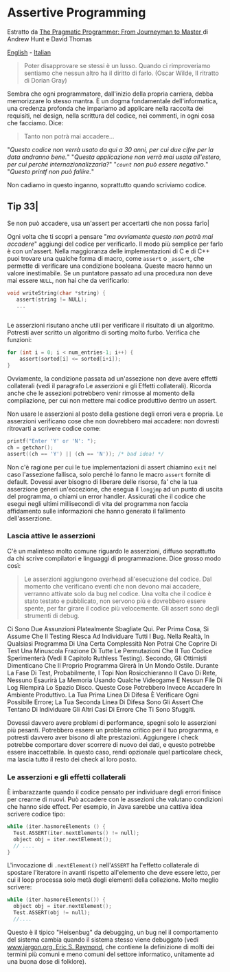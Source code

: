 # Assertive Programming

Estratto da [The Pragmatic Programmer: From Journeyman to Master ](http://www.amazon.it/The-Pragmatic-Programmer-Journeyman-Master/dp/020161622X) di Andrew Hunt e David Thomas

[English](README.md) - [Italian](README-italian.md)

> Poter disapprovare se stessi è un lusso. Quando ci rimproveriamo sentiamo che nessun altro ha il diritto di farlo.
> (Oscar Wilde, Il ritratto di Dorian Gray)


Sembra che ogni programmatore, dall'inizio della propria carriera, debba memorizzare lo stesso mantra. È un dogma fondamentale dell'informatica, una credenza profonda che impariamo ad applicare nella raccolta dei requisiti, nel design, nella scrittura del codice, nei commenti, in ogni cosa che facciamo. Dice:

> Tanto non potrà mai accadere...

"*Questo codice non verrà usato da qui a 30 anni, per cui due cifre per la data andranno bene.*" "*Questa applicazione non verrà mai usata all'estero, per cui perché internazionalizzarla?*" "*`count` non può essere negativo.*" "*Questo printf non può fallire.*"

Non cadiamo in questo inganno, soprattutto quando scriviamo codice.


Tip 33|
------
Se non può accadere, usa un'assert per accertarti che non possa farlo|

Ogni volta che ti scopri a pensare "*ma ovviamente questo non potrà mai accadere*" aggiungi del codice per verificarlo. Il modo più semplice per farlo è con un'assert. Nella maggioranza delle implementazioni di C e di C++ puoi trovare una qualche forma di macro, come `assert` o `_assert`, che permette di verificare una condizione booleana. Queste macro hanno un valore inestimabile. Se un puntatore passato ad una procedura non deve mai essere `NULL`, non hai che da verificarlo:


```c
void writeString(char *string) {
   assert(string != NULL);
   ...
   
   ```

Le asserzioni risutano anche utili per verificare il risultato di un algoritmo. Potresti aver scritto un algoritmo di sorting molto furbo. Verifica che funzioni:

```c
for (int i = 0; i < num_entries-1; i++) {
    assert(sorted[i] <= sorted[i+i]);
}

```

Ovviamente, la condizione passata ad un'assezione non deve avere effetti collaterali (vedi il paragrafo Le asserzioni e gli Effetti collaterali). Ricorda anche che le assezioni potrebbero venir rimosse al momento della compilazione, per cui non mettere mai codice produttivo dentro un assert.

Non usare le asserzioni al posto della gestione degli errori vera e propria. Le asserzioni verificano cose che non dovrebbero mai accadere: non dovresti ritrovarti a scrivere codice come:

```c
printf("Enter 'Y' or 'N': ");
ch = getchar();
assert((ch == 'Y') || (ch == 'N')); /* bad idea! */
```

Non c'è ragione per cui le tue implementazioni di assert chiamino `exit` nel caso l'assezione fallisca, solo perché lo fanno le macro `assert` fornite di default. Dovessi aver bisogno di liberare delle risorse, fa' che la tua asserzione generi un'eccezione, che esegua il `longjmp` ad un punto di uscita del programma, o chiami un error handler. Assicurati che il codice che esegui negli ultimi millisecondi di vita del programma non faccia affidamento sulle informazioni che hanno generato il fallimento dell'asserzione.


### Lascia attive le asserzioni

C'è un malinteso molto comune riguardo le asserzioni, diffuso soprattutto da chi scrive compilatori e linguaggi di programmazione. Dice grosso modo così:

> Le asserzioni aggiungono overhead all'esecuzione del codice. Dal momento che verificano eventi che non devono mai accadere, verranno attivate solo da bug nel codice. Una volta che il codice è stato testato e pubblicato, non servono più e dovrebbero essere spente, per far girare il codice più velocemente. Gli assert sono degli strumenti di debug.

Ci Sono Due Assunzioni Platealmente Sbagliate Qui. Per Prima Cosa, Si Assume Che Il Testing Riesca Ad Individuare Tutti I Bug. Nella Realtà, In Qualsiasi Programma Di Una Certa Complessità Non Potrai Che Coprire Di Test Una Minuscola Frazione Di Tutte Le Permutazioni Che Il Tuo Codice Sperimenterà (Vedi Il Capitolo Ruthless Testing). Secondo, Gli Ottimisti Dimenticano Che Il Proprio Programma Girerà In Un Mondo Ostile. Durante La Fase Di Test, Probabilmente, I Topi Non Rosicchieranno Il Cavo Di Rete, Nessuno Esaurirà La Memoria Usando Qualche Videogame E Nessun File Di Log Riempirà Lo Spazio Disco. Queste Cose Potrebbero Invece Accadere In Ambiente Produttivo. La Tua Prima Linea Di Difesa È Verificare Ogni Possibile Errore; La Tua Seconda Linea Di Difesa Sono Gli Assert Che Tentano Di Individuare Gli Altri Casi Di Errore Che Ti Sono Sfuggiti.

Dovessi davvero avere problemi di performance, spegni solo le asserzioni più pesanti. Potrebbero essere un problema critico per il tuo programma, e potresti davvero aver bisono di alte prestazioni. Aggiungere i check potrebbe comportare dover scorrere di nuovo dei dati, e questo potrebbe essere inaccettabile. In questo caso, rendi opzionale quel particolare check, ma lascia tutto il resto dei check al loro posto.


### Le asserzioni e gli effetti collaterali

È imbarazzante quando il codice pensato per individuare degli errori finisce per crearne di nuovi. Può accadere con le assezioni che valutano condizioni che hanno side effect. Per esempio, in Java sarebbe una cattiva idea scrivere codice tipo:

```c
while (iter.hasmoreElements () {
  Test.ASSERT(iter.nextElements() != null);
  object obj = iter.nextElement();
  // ....
}
```
L'invocazione di `.nextElement()` nell'`ASSERT` ha l'effetto collaterale di spostare l'iteratore in avanti rispetto all'elemento che deve essere letto, per cui il loop processa solo metà degli elementi della collezione. Molto meglio scrivere:

```c
while (iter.hasmoreElements()) {
  object obj = iter.nextElement();
  Test.ASSERT(obj != null);
  //....
```

Questo è il tipico "Heisenbug" da debugging, un bug nel il comportamento del sistema cambia quando il sistema stesso viene debuggato (vedi [www.jargon.org, Eric S. Raymond](www.jargon.org), che contiene la definizione di molti dei termini più comuni e meno comuni del settore informatico, unitamente ad una buona dose di folklore).
